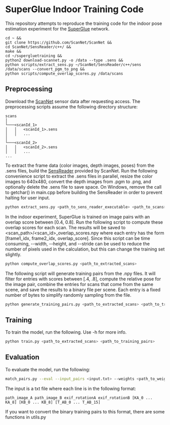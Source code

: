# SuperGlue Indoor Training Code

This repository attempts to reproduce the training code for the indoor pose estimation experiment for the [SuperGlue](https://github.com/magicleap/SuperGluePretrainedNetwork) network.

```
cd ~ &&
git clone https://github.com/ScanNet/ScanNet &&
cd ScanNet/SensReader/c++/ &&
make &&
cd ~/supergluetraining &&
python2 download-scannet.py -o /data --type .sens &&
python scripts/extract_sens.py ~/ScanNet/SensReader/c++/sens /data/scans --convert_pgm_to_png &&
python scripts/compute_overlap_scores.py /data/scans
```

## Preprocessing

Download the [ScanNet](https://github.com/ScanNet/ScanNet) sensor data after requesting access. The preprocessing scripts assume the following directory structure:

```
scans
│
└───<scanId_1>
│   │   <scanId_1>.sens
│   │   ...
│   
└───<scanId_2>
│   │   <scanId_2>.sens
│   │   ...
...
```


To extract the frame data (color images, depth images, poses) from the .sens files, build the [SensReader](https://github.com/ScanNet/ScanNet/tree/master/SensReader/c%2B%2B) provided by ScanNet. Run the following convenience script to extract the .sens files in parallel, resize the color images to 640x480, convert the depth images from .pgm to .png, and optionally delete the .sens file to save space. On Windows, remove the call to getchar() in main.cpp before building the SensReader in order to prevent halting for user input.


```bash
python extract_sens.py <path_to_sens_reader_executable> <path_to_scans> --convert_pgm_to_png --resize_color_img
```

In the indoor experiment, SuperGlue is trained on image pairs with an overlap score between [0.4, 0.8]. Run the following script to compute these overlap scores for each scan. The results will be saved to <scan_path>/<scan_id>_overlap_scores.npy where each entry has the form [frame1_idx, frame2_idx, overlap_score]. Since this script can be time consuming, --width, --height, and --stride can be used to reduce the number of pixels used in the calculation, but this can change the training set slightly. 


```bash
python compute_overlap_scores.py <path_to_extracted_scans>
```

The following script will generate training pairs from the .npy files. It will filter for entries with scores between [.4, .8], compute the relative pose for the image pair, combine the entries for scans that come from the same scene, and save the results to a binary file per scene. Each entry is a fixed number of bytes to simplify randomly sampling from the file.


```bash
python generate_training_pairs.py <path_to_extracted_scans> <path_to_training_pairs>
```



## Training

To train the model, run the following. Use -h for more info.

```bash
python train.py <path_to_extracted_scans> <path_to_training_pairs>
```

## Evaluation

To evaluate the model, run the following:

```bash
match_pairs.py --eval --input_pairs <input.txt> --weights <path_to_weights>
```

The input is a txt file where each line is in the following format:

```
path_image_A path_image_B exif_rotationA exif_rotationB [KA_0 ... KA_8] [KB_0 ... KB_8] [T_AB_0 ... T_AB_15]
```

If you want to convert the binary training pairs to this format, there are some functions in utils.py
